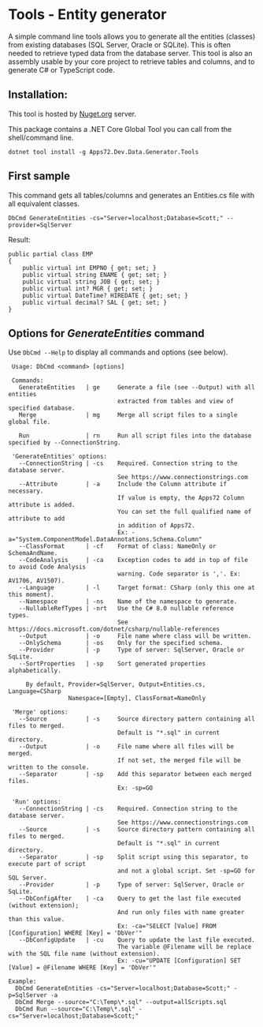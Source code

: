 # Tools - Entity generator

A simple command line tools allows you to generate all the entities (classes) 
from existing databases (SQL Server, Oracle or SQLite).
This is often needed to retrieve typed data from the database server.
This tool is also an assembly usable by your core project to retrieve tables and columns, 
and to generate C# or TypeScript code.

## Installation: 

This tool is hosted by [Nuget.org](https://www.nuget.org/packages/Apps72.Dev.Data.Generator.Tools) server.

This package contains a .NET Core Global Tool you can call from the shell/command line.

```Shell
dotnet tool install -g Apps72.Dev.Data.Generator.Tools
```

## First sample

This command gets all tables/columns and generates an Entities.cs file with all equivalent classes.

```Shell
DbCmd GenerateEntities -cs="Server=localhost;Database=Scott;" --provider=SqlServer
```

Result:
```CSharp
public partial class EMP
{
    public virtual int EMPNO { get; set; }
    public virtual string ENAME { get; set; }
    public virtual string JOB { get; set; }
    public virtual int? MGR { get; set; }
    public virtual DateTime? HIREDATE { get; set; }
    public virtual decimal? SAL { get; set; }
}
```

## Options for _GenerateEntities_ command

Use `DbCmd --Help` to display all commands and options (see below).

```Shell
 Usage: DbCmd <command> [options]

 Commands:
   GenerateEntities   | ge     Generate a file (see --Output) with all entities
                               extracted from tables and view of specified database.
   Merge              | mg     Merge all script files to a single global file.

   Run                | rn     Run all script files into the database specified by --ConnectionString.

 'GenerateEntities' options:
   --ConnectionString | -cs    Required. Connection string to the database server.
                               See https://www.connectionstrings.com
   --Attribute        | -a     Include the Column attribute if necessary.
                               If value is empty, the Apps72 Column attribute is added.
                               You can set the full qualified name of attribute to add
                               in addition of Apps72.
                               Ex: -a="System.ComponentModel.DataAnnotations.Schema.Column"
   --ClassFormat      | -cf    Format of class: NameOnly or SchemaAndName.
   --CodeAnalysis     | -ca    Exception codes to add in top of file to avoid Code Analysis
                               warning. Code separator is ','. Ex: AV1706, AV1507).
   --Language         | -l     Target format: CSharp (only this one at this moment).
   --Namespace        | -ns    Name of the namespace to generate.
   --NullableRefTypes | -nrt   Use the C# 8.0 nullable reference types.
                               See https://docs.microsoft.com/dotnet/csharp/nullable-references
   --Output           | -o     File name where class will be written.
   --OnlySchema       | -os    Only for the specified schema.
   --Provider         | -p     Type of server: SqlServer, Oracle or SqLite.
   --SortProperties   | -sp    Sort generated properties alphabetically.

     By default, Provider=SqlServer, Output=Entities.cs, Language=CSharp
                 Namespace=[Empty], ClassFormat=NameOnly

 'Merge' options:
   --Source           | -s     Source directory pattern containing all files to merged.
                               Default is "*.sql" in current directory.
   --Output           | -o     File name where all files will be merged.
                               If not set, the merged file will be written to the console.
   --Separator        | -sp    Add this separator between each merged files.
                               Ex: -sp=GO

 'Run' options:
   --ConnectionString | -cs    Required. Connection string to the database server.
                               See https://www.connectionstrings.com
   --Source           | -s     Source directory pattern containing all files to merged.
                               Default is "*.sql" in current directory.
   --Separator        | -sp    Split script using this separator, to execute part of script
                               and not a global script. Set -sp=GO for SQL Server.
   --Provider         | -p     Type of server: SqlServer, Oracle or SqLite.
   --DbConfigAfter    | -ca    Query to get the last file executed (without extension);
                               And run only files with name greater than this value.
                               Ex: -ca="SELECT [Value] FROM [Configuration] WHERE [Key] = 'DbVer'"
   --DbConfigUpdate   | -cu    Query to update the last file executed.
                               The variable @Filename will be replace with the SQL file name (without extension).
                               Ex: -cu="UPDATE [Configuration] SET [Value] = @Filename WHERE [Key] = 'DbVer'"

Example:
  DbCmd GenerateEntities -cs="Server=localhost;Database=Scott;" -p=SqlServer -a
  DbCmd Merge --source="C:\Temp\*.sql" --output=allScripts.sql
  DbCmd Run --source="C:\Temp\*.sql" -cs="Server=localhost;Database=Scott;"
```